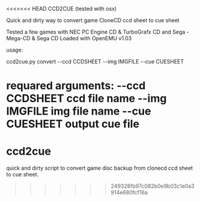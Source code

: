 <<<<<<< HEAD
CCD2CUE
(tested with osx)

Quick and dirty way to convert game CloneCD ccd sheet to cue sheet

Tested a few games with NEC PC Engine CD & TurboGrafx CD and Sega - Mega-CD & Sega CD
Loaded with OpenEMU v1.03

usage:

ccd2cue.py convert --ccd CCDSHEET --img IMGFILE --cue CUESHEET

requared arguments:
  --ccd CCDSHEET  ccd file name
  --img IMGFILE   img file name
  --cue CUESHEET  output cue file
=======
ccd2cue
=======

quick and dirty script to convert game disc backup  from clonecd ccd sheet to cue sheet.
>>>>>>> 249328fb97c082b0e9b03c1e0a3914e680fcf16a
